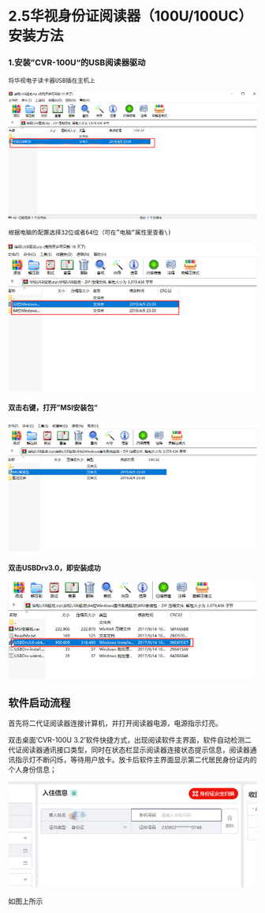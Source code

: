 # 2.5华视身份证阅读器（100U/100UC）安装方法

### 1.安装”CVR-100U“的USB阅读器驱动

    将华视电子读卡器USB插在主机上

![](../../../.gitbook/assets/image%20%28335%29.png)

    根据电脑的配置选择32位或者64位（可在”电脑“属性里查看\)

![](../../../.gitbook/assets/image%20%28111%29.png)

#### 双击右键，打开”MSI安装包“

![](../../../.gitbook/assets/image%20%28143%29.png)

#### 双击USBDrv3.0，即安装成功

![](../../../.gitbook/assets/image%20%28332%29.png)

## 软件启动流程

首先将二代证阅读器连接计算机，并打开阅读器电源，电源指示灯亮。

双击桌面‘CVR-100U 3.2’软件快捷方式，出现阅读软件主界面，软件自动检测二代证阅读器通讯接口类型，同时在状态栏显示阅读器连接状态提示信息，阅读器通讯指示灯不断闪烁，等待用户放卡。放卡后软件主界面显示第二代居民身份证内的个人身份信息；

![](../../../.gitbook/assets/image%20%28458%29.png)

如图上所示

